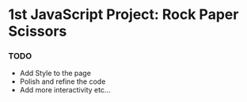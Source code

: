 # 1st JavaScript Project: Rock Paper Scissors 
### TODO
* Add Style to the page
* Polish and refine the code
* Add more interactivity etc... 
